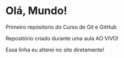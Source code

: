 # Olá, Mundo!
 Primeiro repósitorio do Curso de Git e GitHub

 Repositório criado durante uma aula AO VIVO!

Essa linha eu alterei no site diretamente!
